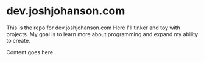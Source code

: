 # dev.joshjohanson.com

This is the repo for dev.joshjohanson.com Here I'll tinker and toy with projects. My goal is to learn more about programming and  expand  my ability to create.

Content goes here...
